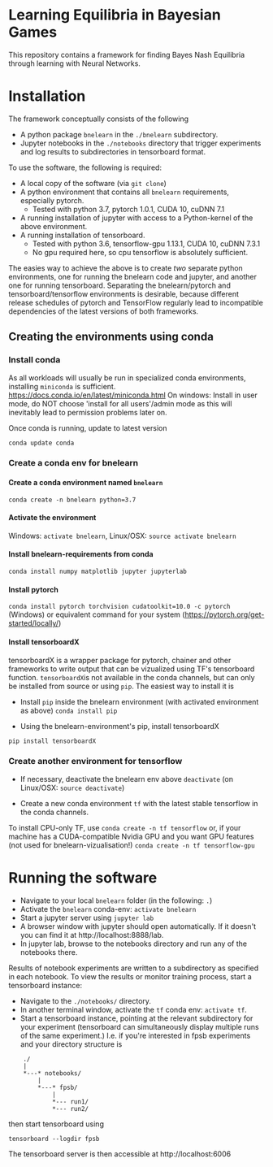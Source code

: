 # Learning Equilibria in Bayesian Games

This repository contains a framework for finding Bayes Nash Equilibria through learning with Neural Networks.

# Installation

The framework conceptually consists of the following
* A python package `bnelearn` in the `./bnelearn` subdirectory.
* Jupyter notebooks in the `./notebooks` directory that trigger experiments and
  log results to subdirectories in tensorboard format.

To use the software, the following is required:
* A local copy of the software (via `git clone`)
* A python environment that contains all `bnelearn` requirements, especially pytorch.
    * Tested with python 3.7, pytorch 1.0.1, CUDA 10, cuDNN 7.1
* A running installation of jupyter with access to a Python-kernel of the above environment.
* A running installation of tensorboard.
    * Tested with python 3.6, tensorflow-gpu 1.13.1, CUDA 10, cuDNN 7.3.1
    * No gpu required here, so cpu tensorflow is absolutely sufficient.

The easies way to achieve the above is to create _two_ separate python environments, one for running the bnelearn code and jupyter, and another one for running tensorboard.
Separating the bnelearn/pytorch and tensorboard/tensorflow environments is desirable, because different release schedules
of pytorch and TensorFlow regularly lead to incompatible dependencies of the latest versions of both frameworks.

## Creating the environments using conda

### Install conda

As all workloads will usually be run in specialized conda environments, installing `miniconda` is sufficient.
https://docs.conda.io/en/latest/miniconda.html
On windows: Install in user mode, do NOT choose 'install for all users'/admin mode as this will inevitably lead to permission problems later on.

Once conda is running, update to latest version

`conda update conda`

### Create a conda env for bnelearn

#### Create a conda environment named `bnelearn`
`conda create -n bnelearn python=3.7`

#### Activate the environment
Windows: `activate bnelearn`, Linux/OSX: `source activate bnelearn`

#### Install bnelearn-requirements from conda

`conda install numpy matplotlib jupyter jupyterlab`

#### Install pytorch

`conda install pytorch torchvision cudatoolkit=10.0 -c pytorch` (Windows)
or equivalent command for your system (https://pytorch.org/get-started/locally/)

#### Install tensorboardX
tensorboardX is a wrapper package for pytorch, chainer and other frameworks to write output that can
be vizualized using TF's tensorboard function. `tensorboardX`is not available in the conda channels, but can only be
installed from source or using `pip`. The easiest way to install it is

* Install `pip` inside the bnelearn environment (with activated environment as above)
`conda install pip`

* Using the bnelearn-environment's pip, install tensorboardX

`pip install tensorboardX`

### Create another environment for tensorflow

* If necessary, deactivate the bnelearn env above
`deactivate` (on Linux/OSX: `source deactivate`)

* Create a new conda environment `tf` with the latest stable tensorflow in the conda channels.

To install CPU-only TF, use
`conda create -n tf tensorflow`
or, if your machine has a CUDA-compatible Nvidia GPU and you want GPU features (not used for bnelearn-vizualisation!)
`conda create -n tf tensorflow-gpu`

# Running the software

* Navigate to your local `bnelearn` folder (in the following: `.`)
* Activate the `bnelearn` conda-env: `activate bnelearn`
* Start a jupyter server using `jupyter lab`
* A browser window with jupyter should open automatically. If it doesn't you can find it at http://localhost:8888/lab.
* In jupyter lab, browse to the notebooks directory and run any of the notebooks there.

Results of notebook experiments are written to a subdirectory as specified in each notebook. To view the results
or monitor training process, start a tensorboard instance:
* Navigate to the `./notebooks/` directory.
* In another terminal window, activate the `tf` conda env: `activate tf`.
* Start a tensorboard instance, pointing at the relevant subdirectory for your experiment (tensorboard can simultaneously display multiple runs of the same experiment.) I.e. if you're interested in fpsb experiments and your directory structure is

```
    ./
    |
    *---* notebooks/
        |
        *---* fpsb/
            |
            *--- run1/
            *--- run2/
```

then start tensorboard using

`tensorboard --logdir fpsb`

The tensorboard server is then accessible at http://localhost:6006
